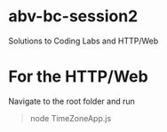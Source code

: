 # abv-bc-session2
Solutions to Coding Labs and HTTP/Web
# For the HTTP/Web

Navigate to the root folder and run

> node TimeZoneApp.js
